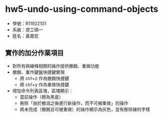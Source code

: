 # hw5-undo-using-command-objects
- 學號：R11922101 
- 系級：資工碩一 
- 姓名：黃嘉宏 


## 實作的加分作業項目
- 對所有與線條相關的操作提供撤銷、重做功能
- 撤銷、重作鍵盤快捷鍵實現
    - 將 ctrl+z 作為撤銷快捷鍵
    - 將 ctrl+y 作為重做快捷鍵
- 增加命令列表區塊，區塊顯示：
    - 當前操作（標為黑底）
    - 刪除「由於撤消之後進行新操作，而不可被重做」的操作
    - 將未完成（撤銷且可被重做）的操作顯示為灰色，並有刪除線的字樣
